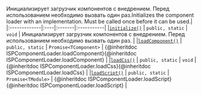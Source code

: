 <span data-ttu-id="d4eec-p102">Инициализирует загрузчик компонентов с внедрением. Перед использованием необходимо вызвать один раз.</span><span class="sxs-lookup"><span data-stu-id="d4eec-p102">Initializes the component loader with an implementation. Must be called once before it can be used.</span></span>|
|:-------------|:----|:-------|:-----------|
|[`initialize()`](initialize-spcomponentloader.md)     | `public, static` | `void` | Инициализирует загрузчик компонентов с внедрением. Перед использованием необходимо вызвать один раз. |
|[`loadComponent()`](loadcomponent-spcomponentloader.md)     | `public, static` | `Promise<TComponent>` | <span data-ttu-id="d4eec-111">{@inheritdoc ISPComponentLoader.loadComponent}</span><span class="sxs-lookup"><span data-stu-id="d4eec-111">{@inheritdoc ISPComponentLoader.loadComponent}</span></span> |
|[`loadCss()`](loadcss-spcomponentloader.md)     | `public, static` | `void` | <span data-ttu-id="d4eec-112">{@inheritdoc ISPComponentLoader.loadCss}</span><span class="sxs-lookup"><span data-stu-id="d4eec-112">{@inheritdoc ISPComponentLoader.loadCss}</span></span> |
|[`loadScript()`](loadscript-spcomponentloader.md)     | `public, static` | `Promise<TModule>` | <span data-ttu-id="d4eec-113">{@inheritdoc ISPComponentLoader.loadScript}</span><span class="sxs-lookup"><span data-stu-id="d4eec-113">{@inheritdoc ISPComponentLoader.loadScript}</span></span> |





